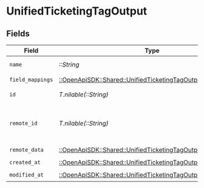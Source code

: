 # UnifiedTicketingTagOutput


## Fields

| Field                                                                                                                         | Type                                                                                                                          | Required                                                                                                                      | Description                                                                                                                   |
| ----------------------------------------------------------------------------------------------------------------------------- | ----------------------------------------------------------------------------------------------------------------------------- | ----------------------------------------------------------------------------------------------------------------------------- | ----------------------------------------------------------------------------------------------------------------------------- |
| `name`                                                                                                                        | *::String*                                                                                                                    | :heavy_check_mark:                                                                                                            | The name of the tag                                                                                                           |
| `field_mappings`                                                                                                              | [::OpenApiSDK::Shared::UnifiedTicketingTagOutputFieldMappings](../../models/shared/unifiedticketingtagoutputfieldmappings.md) | :heavy_check_mark:                                                                                                            | N/A                                                                                                                           |
| `id`                                                                                                                          | *T.nilable(::String)*                                                                                                         | :heavy_minus_sign:                                                                                                            | The UUID of the tag                                                                                                           |
| `remote_id`                                                                                                                   | *T.nilable(::String)*                                                                                                         | :heavy_minus_sign:                                                                                                            | The id of the tag in the context of the 3rd Party                                                                             |
| `remote_data`                                                                                                                 | [::OpenApiSDK::Shared::UnifiedTicketingTagOutputRemoteData](../../models/shared/unifiedticketingtagoutputremotedata.md)       | :heavy_check_mark:                                                                                                            | N/A                                                                                                                           |
| `created_at`                                                                                                                  | [::OpenApiSDK::Shared::UnifiedTicketingTagOutputCreatedAt](../../models/shared/unifiedticketingtagoutputcreatedat.md)         | :heavy_check_mark:                                                                                                            | N/A                                                                                                                           |
| `modified_at`                                                                                                                 | [::OpenApiSDK::Shared::UnifiedTicketingTagOutputModifiedAt](../../models/shared/unifiedticketingtagoutputmodifiedat.md)       | :heavy_check_mark:                                                                                                            | N/A                                                                                                                           |
